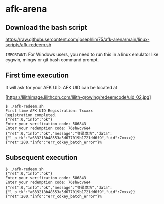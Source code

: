 # afk-arena

## Download the bash script
https://raw.githubusercontent.com/josephlim75/afk-arena/main/linux-scripts/afk-redeem.sh

`IMPORTANT`: For Windows users, you need to run this in a linux emulator like cygwin, mingw or git bash command prompt.

## First time execution
It will ask for your AFK UID.  AFK UID can be located at

[https://lilithimage.lilithcdn.com/lilith-growing/redeemcode/uid_02.jpg]

```
$ ./afk-redeem.sh
First time AFK UID Registration: 7xxxxx
Registration completed.
{"ret":0,"info":"ok"}
Enter your verification code: 586843
Enter your redemption code: 76shwcv6e4
{"ret":0,"info":"ok","message":"登录成功","data":{"l_p_tk":"a633218b48553a5d677019b1721dd6f9","uid":7xxxx}}
{"ret":200,"info":"err_cdkey_batch_error"}%                                                                   
```

## Subsequent execution
```
$ ./afk-redeem.sh
{"ret":0,"info":"ok"}
Enter your verification code: 586843
Enter your redemption code: 76shwcv6e4
{"ret":0,"info":"ok","message":"登录成功","data":{"l_p_tk":"a633218b48553a5d677019b1721dd6f9","uid":7xxxx}}
{"ret":200,"info":"err_cdkey_batch_error"}%                                                                   
```
